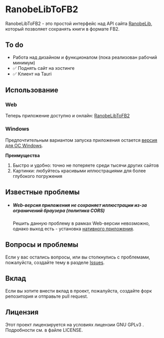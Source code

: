 # RanobeLibToFB2

RanobeLibToFB2 - это простой интерфейс над API сайта [RanobeLib](ranobelib.me), который позволяет сохранять книги в формате FB2.

## To do

- Работа над дизайном и функционалом (пока реализован рабочий минимум)
- ✅ Поднять сайт на хостинге
- ✅ Клиент на Tauri

## Использование

### Web

Теперь приложение доступно и онлайн: [RanobeLibToFB2](https://fb2creator.web.app/)

### Windows

Предпочтительным вариантом запуска приложения остается [версия для ОС Windows](https://github.com/SaLapus/RanobeLibToFB2/releases).

**Преимущества**

1. Быстро и удобно: точно не потеряете среди тысячи других сайтов
2. Картинки: любуйтесь красивыми иллюстрациями для более глубокого погружения

## Известные проблемы

- ##### Web-версия приложения не сохраняет иллюстрации из-за ограничений браузера (политика CORS)
  Решить данную проблему в рамках Web-версии невозможно, однако выход есть - установка [нативного приложения](https://github.com/SaLapus/RanobeLibToFB2/releases).

## Вопросы и проблемы

Если у вас остались вопросы, или вы столкнулись с проблемами, пожалуйста, создайте тему в разделе [Issues](https://github.com/SaLapus/RanobeLibToFB2/issues).

## Вклад

Если вы хотите внести вклад в проект, пожалуйста, создайте форк репозитория и отправьте pull request.

## Лицензия

Этот проект лицензируется на условиях лицензии GNU GPLv3 . Подробности см. в файле LICENSE.
